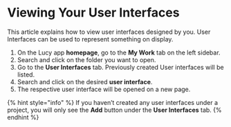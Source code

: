 # Viewing Your User Interfaces

This article explains how to view user interfaces designed by you. User Interfaces can be used to represent something on display.&#x20;

1. On the Lucy app **homepage**, go to the **My Work** tab on the left sidebar.
2. Search and click on the folder you want to open.
3. Go to the **User Interfaces** tab. Previously created User interfaces will be listed.
4. Search and click on the desired **user interface**.
5. The respective user interface will be opened on a new page.



{% hint style="info" %}
If you haven’t created any user interfaces under a project, you will only see the **Add** button under the **User Interfaces** tab.
{% endhint %}

